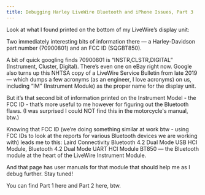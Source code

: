```yaml
---
title: Debugging Harley LiveWire Bluetooth and iPhone Issues, Part 3
---
```


Look at what I found printed on the bottom of my LiveWire’s display unit:







Two immediately interesting bits of information there &#8212; a Harley-Davidson part number (70900801) and an FCC ID (SQGBT850).



A bit of quick googling finds 70900801 is “INSTR,CLSTR,DIGITAL” (Instrument, Cluster, Digital). There’s even one on eBay right now. Google also turns up this NHTSA copy of a LiveWire Service Bulletin from late 2019  &#8212; which dumps a few acronyms (as an engineer, I love acronyms) on us, including “IM” (Instrument Module) as the proper name for the display unit.



But it’s that second bit of information printed on the Instrument Model - the FCC ID - that’s more useful to me however for figuring out the Bluetooth flaws. (I was surprised I could NOT find this in the motorcycle's manual, btw.)



Knowing that FCC ID (we’re doing something similar at work btw - using FCC IDs to look at the reports for various Bluetooth devices we are working with) leads me to this: Laird Connectivity Bluetooth 4.2 Dual Mode USB HCI Module, Bluetooth 4.2 Dual Mode UART HCI Module BT850 &#8212; the Bluetooth module at the heart of the LiveWire Instrument Module.



And that page has user manuals for that module that should help me as I debug further. Stay tuned!



You can find Part 1 here and Part 2 here, btw.
